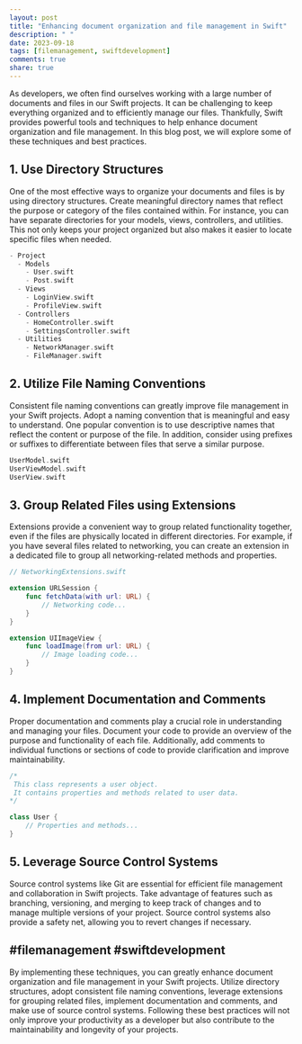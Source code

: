 ```yaml
---
layout: post
title: "Enhancing document organization and file management in Swift"
description: " "
date: 2023-09-18
tags: [filemanagement, swiftdevelopment]
comments: true
share: true
---
```


As developers, we often find ourselves working with a large number of documents and files in our Swift projects. It can be challenging to keep everything organized and to efficiently manage our files. Thankfully, Swift provides powerful tools and techniques to help enhance document organization and file management. In this blog post, we will explore some of these techniques and best practices.

## 1. Use Directory Structures

One of the most effective ways to organize your documents and files is by using directory structures. Create meaningful directory names that reflect the purpose or category of the files contained within. For instance, you can have separate directories for your models, views, controllers, and utilities. This not only keeps your project organized but also makes it easier to locate specific files when needed.

```swift
- Project
  - Models
    - User.swift
    - Post.swift
  - Views
    - LoginView.swift
    - ProfileView.swift
  - Controllers
    - HomeController.swift
    - SettingsController.swift
  - Utilities
    - NetworkManager.swift
    - FileManager.swift
```

## 2. Utilize File Naming Conventions

Consistent file naming conventions can greatly improve file management in your Swift projects. Adopt a naming convention that is meaningful and easy to understand. One popular convention is to use descriptive names that reflect the content or purpose of the file. In addition, consider using prefixes or suffixes to differentiate between files that serve a similar purpose.

```swift
UserModel.swift
UserViewModel.swift
UserView.swift
```

## 3. Group Related Files using Extensions

Extensions provide a convenient way to group related functionality together, even if the files are physically located in different directories. For example, if you have several files related to networking, you can create an extension in a dedicated file to group all networking-related methods and properties.

```swift
// NetworkingExtensions.swift

extension URLSession {
    func fetchData(with url: URL) {
        // Networking code...
    }
}

extension UIImageView {
    func loadImage(from url: URL) {
        // Image loading code...
    }
}
```

## 4. Implement Documentation and Comments

Proper documentation and comments play a crucial role in understanding and managing your files. Document your code to provide an overview of the purpose and functionality of each file. Additionally, add comments to individual functions or sections of code to provide clarification and improve maintainability.

```swift
/*
 This class represents a user object.
 It contains properties and methods related to user data.
*/

class User {
    // Properties and methods...
}
```

## 5. Leverage Source Control Systems

Source control systems like Git are essential for efficient file management and collaboration in Swift projects. Take advantage of features such as branching, versioning, and merging to keep track of changes and to manage multiple versions of your project. Source control systems also provide a safety net, allowing you to revert changes if necessary.

## #filemanagement #swiftdevelopment

By implementing these techniques, you can greatly enhance document organization and file management in your Swift projects. Utilize directory structures, adopt consistent file naming conventions, leverage extensions for grouping related files, implement documentation and comments, and make use of source control systems. Following these best practices will not only improve your productivity as a developer but also contribute to the maintainability and longevity of your projects.